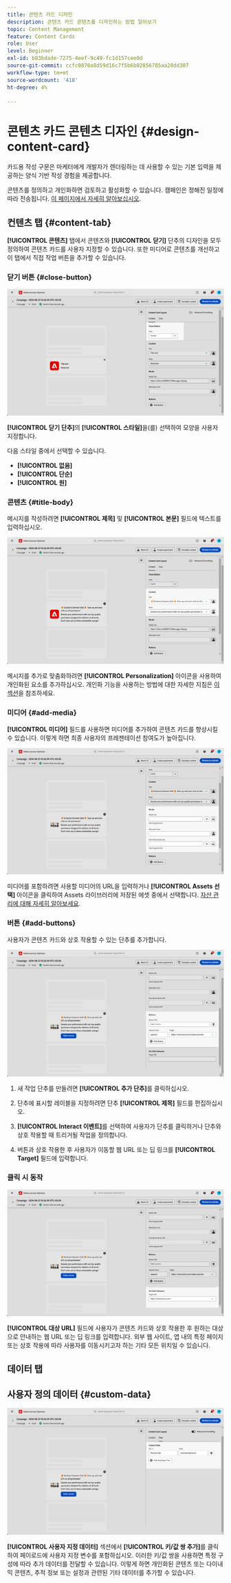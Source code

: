```yaml
---
title: 콘텐츠 카드 디자인
description: 콘텐츠 카드 콘텐츠를 디자인하는 방법 알아보기
topic: Content Management
feature: Content Cards
role: User
level: Beginner
exl-id: b83bdade-7275-4eef-9c49-fc1d157cee0d
source-git-commit: ccfc0870a8d59d16c7f5b6b02856785aa28dd307
workflow-type: tm+mt
source-wordcount: '418'
ht-degree: 4%

---
```


# 콘텐츠 카드 콘텐츠 디자인 {#design-content-card}

카드용 작성 구문은 마케터에게 개발자가 렌더링하는 데 사용할 수 있는 기본 입력을 제공하는 양식 기반 작성 경험을 제공합니다.

콘텐츠를 정의하고 개인화하면 검토하고 활성화할 수 있습니다. 캠페인은 정해진 일정에 따라 전송됩니다. [이 페이지에서 자세히 알아보십시오](../campaigns/review-activate-campaign.md).

## 컨텐츠 탭 {#content-tab}

**[!UICONTROL 콘텐츠]** 탭에서 콘텐츠와 **[!UICONTROL 닫기]** 단추의 디자인을 모두 정의하여 콘텐츠 카드를 사용자 지정할 수 있습니다. 또한 미디어로 콘텐츠를 개선하고 이 탭에서 직접 작업 버튼을 추가할 수 있습니다.

### 닫기 버튼 {#close-button}

![](assets/content-card-design-1.png)

**[!UICONTROL 닫기 단추]**&#x200B;의 **[!UICONTROL 스타일]**&#x200B;을(를) 선택하여 모양을 사용자 지정합니다.

다음 스타일 중에서 선택할 수 있습니다.

* **[!UICONTROL 없음]**
* **[!UICONTROL 단순]**
* **[!UICONTROL 원]**

### 콘텐츠 {#title-body}

메시지를 작성하려면 **[!UICONTROL 제목]** 및 **[!UICONTROL 본문]** 필드에 텍스트를 입력하십시오.

![](assets/content-card-design-2.png)

메시지를 추가로 맞춤화하려면 **[!UICONTROL Personalization]** 아이콘을 사용하여 개인화된 요소를 추가하십시오. 개인화 기능을 사용하는 방법에 대한 자세한 지침은 [이 섹션](../personalization/personalize.md)을 참조하세요.

<!--
+++More options with advanced formatting

If the **[!UICONTROL Advanced formatting mode]** is switched on, you can choose for your **[!UICONTROL Header]** and **[!UICONTROL Body]**:

* the **[!UICONTROL Font]**
* the **[!UICONTROL Pt size]**
* the **[!UICONTROL Font Color]**
* the **[!UICONTROL Alignment]**
+++
-->

### 미디어 {#add-media}

**[!UICONTROL 미디어]** 필드를 사용하면 미디어를 추가하여 콘텐츠 카드를 향상시킬 수 있습니다. 이렇게 하면 최종 사용자의 프레젠테이션 참여도가 높아집니다.

![](assets/content-card-design-3.png)

미디어를 포함하려면 사용할 미디어의 URL을 입력하거나 **[!UICONTROL Assets 선택]** 아이콘을 클릭하여 Assets 라이브러리에 저장된 에셋 중에서 선택합니다. [자산 관리에 대해 자세히 알아보세요](../integrations/assets.md).

<!--
+++More options with advanced formatting

If the **[!UICONTROL Advanced formatting mode]** is switched on, you can add an **[!UICONTROL Alternative text]** for screen reading applications and another asset in the **[!UICONTROL Dark Mode Media URL]** field.

+++
-->

### 버튼 {#add-buttons}

사용자가 콘텐츠 카드와 상호 작용할 수 있는 단추를 추가합니다.

![](assets/content-card-design-4.png)

1. 새 작업 단추를 만들려면 **[!UICONTROL 추가 단추]**&#x200B;를 클릭하십시오.

1. 단추에 표시할 레이블을 지정하려면 단추 **[!UICONTROL 제목]** 필드를 편집하십시오.

1. **[!UICONTROL Interact 이벤트]**&#x200B;를 선택하여 사용자가 단추를 클릭하거나 단추와 상호 작용할 때 트리거될 작업을 정의합니다.

1. 버튼과 상호 작용한 후 사용자가 이동할 웹 URL 또는 딥 링크를 **[!UICONTROL Target]** 필드에 입력합니다.

<!--
+++More options with advanced formatting

If the **[!UICONTROL Advanced formatting mode]** is switched on, you can choose for your **[!UICONTROL Buttons]**:

* the **[!UICONTROL Font]**
* the **[!UICONTROL Pt size]**
* the **[!UICONTROL Font Color]**
* the **[!UICONTROL Alignment]**

+++
-->

### 클릭 시 동작

![](assets/content-card-design-5.png)

**[!UICONTROL 대상 URL]** 필드에 사용자가 콘텐츠 카드와 상호 작용한 후 원하는 대상으로 안내하는 웹 URL 또는 딥 링크를 입력합니다. 외부 웹 사이트, 앱 내의 특정 페이지 또는 상호 작용에 따라 사용자를 이동시키고자 하는 기타 모든 위치일 수 있습니다.

## 데이터 탭

## 사용자 정의 데이터 {#custom-data}

![](assets/content-card-design-6.png)

**[!UICONTROL 사용자 지정 데이터]** 섹션에서 **[!UICONTROL 키/값 쌍 추가]**&#x200B;를 클릭하여 페이로드에 사용자 지정 변수를 포함하십시오. 이러한 키/값 쌍을 사용하면 특정 구성에 따라 추가 데이터를 전달할 수 있습니다. 이렇게 하면 개인화된 콘텐츠 또는 다이내믹 콘텐츠, 추적 정보 또는 설정과 관련된 기타 데이터를 추가할 수 있습니다.
